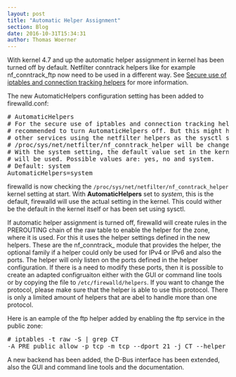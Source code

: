 ```yaml
---
layout: post
title: "Automatic Helper Assignment"
section: Blog
date: 2016-10-31T15:34:31
author: Thomas Woerner
---
```


With kernel 4.7 and up the automatic helper assignment in kernel has been turned off by default. Netfilter conntrack helpers like for example nf_conntrack_ftp now need to be used in a different way. See [Secure use of iptables and connection tracking helpers](https://home.regit.org/netfilter-en/secure-use-of-helpers/) for more information.

The new AutomaticHelpers configuration setting has been added to firewalld.conf:

<pre>
# AutomaticHelpers
# For the secure use of iptables and connection tracking helpers it is
# recommended to turn AutomaticHelpers off. But this might have side effects on
# other services using the netfilter helpers as the sysctl setting in
# /proc/sys/net/netfilter/nf_conntrack_helper will be changed.
# With the system setting, the default value set in the kernel or with sysctl
# will be used. Possible values are: yes, no and system.
# Default: system
AutomaticHelpers=system
</pre>

firewalld is now checking the `/proc/sys/net/netfilter/nf_conntrack_helper` kernel setting at start. With **AutomaticHelpers** set to *system*, this is the default, firewalld will use the actual setting in the kernel. This could wither be the default in the kernel itself or has been set using sysctl.

If automatic helper assignment is turned off, firewalld will create rules in the PREROUTING chain of the raw table to enable the helper for the zone, where it is used. For this it uses the helper settings defined in the new helpers. These are the nf_conntrack_ module that provides the helper, the optional family if a helper could only be used for IPv4 or IPv6 and also the ports. The helper will only listen on the ports defined in the helper configuration. If there is a need to modify these ports, 
then it is possible to create an adapted configruaiton either with the GUI or command line tools or by copying the file to `/etc/firewalld/helpers`. If you want to change the protocol, please make sure that the helper is able to use this protocol. There is only a limited amount of helpers that are abel to handle more than one protocol.

Here is an eample of the ftp helper added by enabling the ftp service in the public zone:

<pre>
# iptables -t raw -S | grep CT
-A PRE_public_allow -p tcp -m tcp --dport 21 -j CT --helper ftp
</pre>

A new backend has been added, the D-Bus interface has been extended, also the GUI and command line tools and the documentation.
